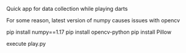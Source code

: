 Quick app for data collection while playing darts

For some reason, latest version of numpy causes issues with opencv

pip install numpy==1.17
pip install opencv-python
pip install Pillow


execute play.py